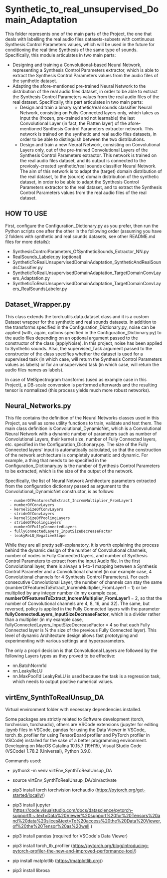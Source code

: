 # Synthetic_to_real_unsupervised_Domain_Adaptation
This folder represents one of the main parts of the Project, the one that deals with labelling the real audio files datasets-subsets with continuous Synthesis Control Parameters values, which will be used in the future for conditioning the real time Synthesis of the same type of sounds.
Specifically, this module articulates in two main parts:
- Designing and training a Convolutional-based Neural Network, representing a Synthesis Control Parameters extractor, which is able to extract the Synthesis Control Parameters values from the audio files of the synthetic dataset.
- Adapting the afore-mentioned pre-trained Neural Network to the distribution of the real audio files dataset, in order to be able to extract the Synthesis Control Parameters values from the real audio files of the real dataset. Specifically, this part articulates in two main parts:
  - Design and train a binary synthetic/real sounds classifier Neural Network, consisting on Fully-Connected layers only, which takes as input the (frozen, pre-trained and not learnable) the last Convolutional Layer (in fact, the Flatten layer) of the afore-mentioned Synthesis Control Parameters extractor network. This network is trained on the synthetic and real audio files datasets, in order to be able to distinguish between the two distributions.
  - Design and train a new Neural Network, consisting on Convolutional Layers only, out of the pre-trained Convolutional Layers of the Synthesis Control Parameters extractor. This network is trained on the real audio files dataset, and its output is connected to the previosly-created synthetic/real sounds classifier Neural Network. The aim of this network is to adapt the (target) domain distribution of the real dataset, to the (source) domain distribution of the synthetic dataset, in order to be able to adapt the Synthesis Control Parameters extractor to the real dataset, and to extract the Synthesis Control Parameters values from the real audio files of the real dataset.

## <strong>HOW TO USE</strong>

First, configure the Configuration_Dictionary.py as you prefer, then run the Python scripts one after the other in the following order (assuming you have 2 folders with synthetic and real sounds datasets, see other README.md files for more details):

- SynthesisControlParameters_OfSyntheticSounds_Extractor_NN.py
- RealSounds_Labeler.py (optional)
- SyntheticToRealUnsupervisedDomainAdaptation_SyntheticAndRealSoundsClassifier.py
- SyntheticToRealUnsupervisedDomainAdaptation_TargetDomainConvLayers_Adaptation.py
- SyntheticToRealUnsupervisedDomainAdaptation_TargetDomainConvLayers_RealSoundsLabeler.py

## Dataset_Wrapper.py

This class extends the torch.utils.data.dataset class and it is a custom Dataset wrapper for the synthetic and real sounds datasets.
In addition to the transforms specified in the Configuration_Dictionary.py, noise can be applied (with, again, options specified in the Configuration_Dictionary.py) to the audio files depending on an optional argument passed to the constructor of the class (applyNoise).
In this project, noise has been applied to Synthetic sounds.
Also, the supervised_Task argument passed to the constructor of the class specifies whether the dataset is used for a supervised task (in which case, will return the Synthesis Control Parameters values as labels) or for an unsupervised task (in which case, will return the audio files names as labels).

In case of MelSpectrogram transforms (used as example case in this Project), a DB-scale conversion is performed afterwards and the resulting tensor is normalized (this process yields much more robust networks).

## Neural_Networks.py

This file contains the definition of the Neural Networks classes used in this Project, as well as some utility functions to train, validate and test them.
The main class definition is Convolutional_DynamicNet, which is a Convolutional Neural Network with a dynamic number of parameters such as number of Convolutional Layers, their kernel size, number of Fully Connected layers, etc. specified in the Configuration_Dictionary.py.
The size of the Fully Connected layers' input is automatically calculated, so that the construction of the network architecture is completely automatic and dynamic.
For example, a thing that needs to be specified in the Configuration_Dictionary.py is the number of Synthesis Control Parameters to be extracted, which is the size of the output of the network.

Specifically, the list of Neural Network Architecture parameters extracted from the configuration dictionary passed as argument to the Convolutional_DynamicNet constructor, is as follows:

      - numberOfFeaturesToExtract_IncremMultiplier_FromLayer1 
      - numberOfConvLayers 
      - kernelSizeOfConvLayers
      - strideOfConvLayers 
      - kernelSizeOfPoolingLayers
      - strideOfPoolingLayers 
      - numberOfFullyConnectedLayers 
      - fullyConnectedLayers_InputSizeDecreaseFactor
      - leakyReLU_NegativeSlope 

While they are all pretty self-explanatory, it is worth explaining the process behind the dynamic design of the number of Convolutional channels, number of nodes in Fully Connected layers, and number of Synthesis Control Parameters to extract from the input Audio file.
In the first Convolutional layer, there is always a 1-to-1 mapping between a Synthesis Control Parameter and a Convolutional channel (in our example case, 4 Convolutional channels for 4 Synthesis Control Parameters). For each consecutive Convolutional Layer, the number of channels can stay the same (numberOfFeaturesToExtract_IncremMultiplier_FromLayer1 = 1) or be multiplied by any integer number (in my example case, <strong>numberOfFeaturesToExtract_IncremMultiplier_FromLayer1</strong> = 2, so that the number of Convolutional channels are 4, 8, 16, and 32).
The same, but reversed, policy is applied in the Fully Connected layers with the parameter <strong>fullyConnectedLayers_InputSizeDecreaseFactor</strong>, which is a divider rather than a multiplier (in my example case, fullyConnectedLayers_InputSizeDecreaseFactor = 4 so that each Fully Connected layer is ¼ the size of the previous Fully Connected layer).
This level of dynamic Architecture design allows fast prototyping and experimenting with various settings and hyperparameters.


The only a propri decision is that Convolutional Layers are followed by the following Layers types as they proved to be effective:
 - nn.BatchNorm1d
 - nn.LeakyReLU
 - nn.MaxPool1d
LeakyReLU is used because the task is a regression task, which needs to output positive numerical values.

## virtEnv_SynthToRealUnsup_DA

Virtual environment folder with necessary dependencies installed.

Some packages are strictly related to Software development (torch, torchvision, torchaudio), others are VSCode extensions (jupyter for editing .ipynb files in VSCode, pandas for using the Data Viewer in VSCode, torch_tb_profiler for using TensorBoard profiler and PyTorch profiler in VSCode) installed for the sake of a better programming environment.
Developing on MacOS Catalina 10.15.7 (19H15), Visual Studio Code (VSCode) 1.78.2 (Universal), Python 3.9.0.

Commands used:

- python3 -m venv virtEnv_SynthToRealUnsup_DA

- source virtEnv_SynthToRealUnsup_DA/bin/activate

- pip3 install torch torchvision torchaudio (https://pytorch.org/get-started/locally/)

- pip3 install jupyter (https://code.visualstudio.com/docs/datascience/pytorch-support#:~:text=Data%20Viewer%20support%20for%20Tensors%20and%20data%20slices&text=To%20access%20the%20Data%20Viewer,of%20the%20Tensor%20as%20well.)

- pip3 install pandas (required for VSCode's Data Viewer)

- pip3 install torch_tb_profiler (https://pytorch.org/blog/introducing-pytorch-profiler-the-new-and-improved-performance-tool/)

- pip install matplotlib (https://matplotlib.org/)
  
- pip3 install librosa